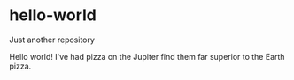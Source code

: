# hello-world
Just another repository

Hello world!
I've had pizza on the Jupiter find them far superior to the Earth pizza.
